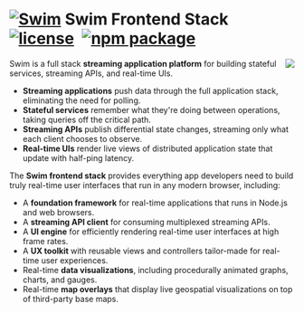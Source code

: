 # [![Swim](https://docs.swimos.org/readme/breach-marlin-blue-wide.svg)](https://www.swimos.org) Swim Frontend Stack&ensp;[![license](https://img.shields.io/badge/license-Apache--2.0-32c5ff)](https://github.com/swimos/swim-js/blob/main/LICENSE)&ensp;[![npm package](https://img.shields.io/badge/npm-4.0.0--dev-32c5ff)](https://npmjs.com/package/@swim/swim)

<img src="https://docs.swimos.org/readme/swim-stack-sidebar.svg" align="right">

Swim is a full stack **streaming application platform** for building
stateful services, streaming APIs, and real-time UIs.

- **Streaming applications** push data through the full application stack,
  eliminating the need for polling.
- **Stateful services** remember what they're doing between operations,
  taking queries off the critical path.
- **Streaming APIs** publish differential state changes,
  streaming only what each client chooses to observe.
- **Real-time UIs** render live views of distributed application state
  that update with half-ping latency.

The **Swim frontend stack** provides everything app developers need to build
truly real-time user interfaces that run in any modern browser, including:

- A **foundation framework** for real-time applications that runs
  in Node.js and web browsers.
- A **streaming API client** for consuming multiplexed streaming APIs.
- A **UI engine** for efficiently rendering real-time user interfaces
  at high frame rates.
- A **UX toolkit** with reusable views and controllers tailor-made
  for real-time user experiences.
- Real-time **data visualizations**, including procedurally animated graphs,
  charts, and gauges.
- Real-time **map overlays** that display live geospatial visualizations
  on top of third-party base maps.
